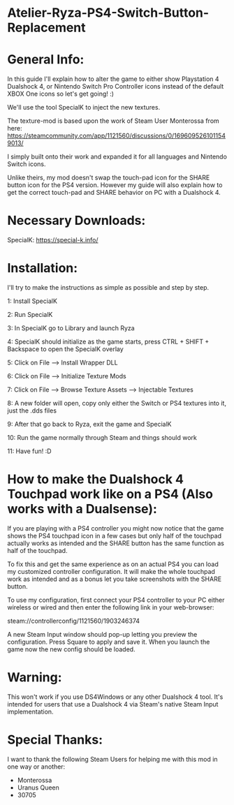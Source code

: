 # Atelier-Ryza-PS4-Switch-Button-Replacement

# General Info:

In this guide I'll explain how to alter the game to either show Playstation 4 Dualshock 4, or Nintendo Switch Pro Controller icons instead of the default XBOX One icons so let's get going! :)

We'll use the tool SpecialK to inject the new textures.

The texture-mod is based upon the work of Steam User Monterossa from here: https://steamcommunity.com/app/1121560/discussions/0/1696095261011549013/

I simply built onto their work and expanded it for all languages and Nintendo Switch icons.

Unlike theirs, my mod doesn't swap the touch-pad icon for the SHARE button icon for the PS4 version. However my guide will also explain how to get the correct touch-pad and SHARE behavior on PC with a Dualshock 4.


# Necessary Downloads:

SpecialK: https://special-k.info/


# Installation:

I'll try to make the instructions as simple as possible and step by step.

1: Install SpecialK

2: Run SpecialK

3: In SpecialK go to Library and launch Ryza

4: SpecialK should initialize as the game starts, press CTRL + SHIFT + Backspace to open the SpecialK overlay

5: Click on File --> Install Wrapper DLL

6: Click on File --> Initialize Texture Mods

7: Click on File --> Browse Texture Assets --> Injectable Textures

8: A new folder will open, copy only either the Switch or PS4 textures into it, just the .dds files

9: After that go back to Ryza, exit the game and SpecialK

10: Run the game normally through Steam and things should work

11: Have fun! :D


# How to make the Dualshock 4 Touchpad work like on a PS4 (Also works with a Dualsense):

If you are playing with a PS4 controller you might now notice that the game shows the PS4 touchpad icon in a few cases but only half of the touchpad actually works as intended and the SHARE button has the same function as half of the touchpad.

To fix this and get the same experience as on an actual PS4 you can load my customized controller configuration. It will make the whole touchpad work as intended and as a bonus let you take screenshots with the SHARE button.

To use my configuration, first connect your PS4 controller to your PC either wireless or wired and then enter the following link in your web-browser:

steam://controllerconfig/1121560/1903246374

A new Steam Input window should pop-up letting you preview the configuration. Press Square to apply and save it. When you launch the game now the new config should be loaded.

# Warning:

This won't work if you use DS4Windows or any other Dualshock 4 tool. It's intended for users that use a Dualshock 4 via Steam's native Steam Input implementation.


# Special Thanks:

I want to thank the following Steam Users for helping me with this mod in one way or another:

- Monterossa
- Uranus Queen
- 30705
